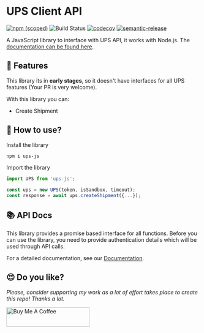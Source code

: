 # UPS Client API

[![npm (scoped)](https://img.shields.io/npm/v/ups-js.svg)](https://www.npmjs.com/package/ups-js)
![Build Status](https://github.com/jonyw4/ups-js/workflows/Test,%20build%20and%20deploy/badge.svg)
[![codecov](https://codecov.io/gh/jonyw4/ups-js/branch/master/graph/badge.svg)](https://codecov.io/gh/jonyw4/ups-js)
[![semantic-release](https://img.shields.io/badge/%20%20%F0%9F%93%A6%F0%9F%9A%80-semantic--release-e10079.svg)](https://github.com/semantic-release/semantic-release)

A JavaScript library to interface with UPS API, it works with Node.js. The [documentation can be found here](https://jonyw4.github.io/ups-js/).

## 🌟 Features
This library its in **early stages**, so it doesn't have interfaces for all UPS features (Your PR is very welcome).

With this library you can:
- Create Shipment

## 📖 How to use?
Install the library
```bash
npm i ups-js
```

Import the library
```typescript
import UPS from 'ups-js';

const ups = new UPS(token, isSandbox, timeout);
const response = await ups.createShipment({...});
```

## 📚 API Docs

This library provides a promise based interface for all functions. Before you
can use the library, you need to provide authentication details which will be
used through API calls.

For a detailed documentation, see our [Documentation](https://jonyw4.github.io/ups-js/).

## 😍 Do you like?
*Please, consider supporting my work as a lot of effort takes place to create this repo! Thanks a lot.*

<a href="https://www.buymeacoffee.com/jonycelio" target="_blank"><img src="https://cdn.buymeacoffee.com/buttons/default-yellow.png" alt="Buy Me A Coffee" style="height: 51px !important;width: 217px !important;" ></a>
